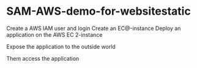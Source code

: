 # SAM-AWS-demo-for-websitestatic

Create a AWS  IAM user and login
Create an EC@-instance
Deploy an application on the AWS EC 2-instance

Expose the application to the outside world

Them access the application 
